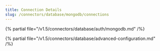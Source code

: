 ```yaml
---
title: Connection Details
slug: /connectors/database/mongodb/connections
---
```


{% partial file="/v1.5/connectors/database/auth/mongodb.md" /%}

{% partial file="/v1.5/connectors/database/advanced-configuration.md" /%}